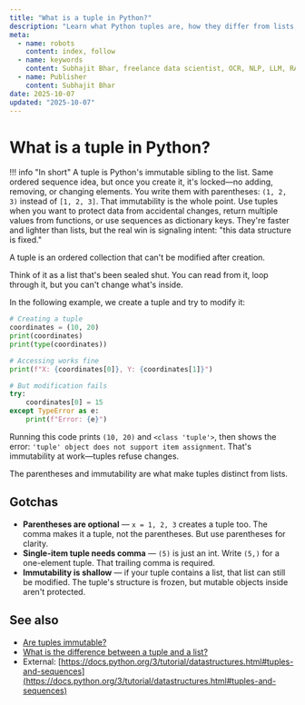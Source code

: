 ```yaml
---
title: "What is a tuple in Python?"
description: "Learn what Python tuples are, how they differ from lists, and why immutability matters for your code."
meta:
  - name: robots
    content: index, follow
  - name: keywords
    content: Subhajit Bhar, freelance data scientist, OCR, NLP, LLM, RAG, knowledge base, python, tuple, basics
  - name: Publisher
    content: Subhajit Bhar
date: 2025-10-07
updated: "2025-10-07"
---
```


# What is a tuple in Python?

<!-- more -->

!!! info "In short"
    A tuple is Python's immutable sibling to the list. Same ordered sequence idea, but once you create it, it's locked—no adding, removing, or changing elements. You write them with parentheses: `(1, 2, 3)` instead of `[1, 2, 3]`. That immutability is the whole point. Use tuples when you want to protect data from accidental changes, return multiple values from functions, or use sequences as dictionary keys. They're faster and lighter than lists, but the real win is signaling intent: "this data structure is fixed."

A tuple is an ordered collection that can't be modified after creation.

Think of it as a list that's been sealed shut. You can read from it, loop through it, but you can't change what's inside.

In the following example, we create a tuple and try to modify it:

```python
# Creating a tuple
coordinates = (10, 20)
print(coordinates)
print(type(coordinates))

# Accessing works fine
print(f"X: {coordinates[0]}, Y: {coordinates[1]}")

# But modification fails
try:
    coordinates[0] = 15
except TypeError as e:
    print(f"Error: {e}")
```

Running this code prints `(10, 20)` and `<class 'tuple'>`, then shows the error: `'tuple' object does not support item assignment`. That's immutability at work—tuples refuse changes.

The parentheses and immutability are what make tuples distinct from lists.

## Gotchas

* **Parentheses are optional** — `x = 1, 2, 3` creates a tuple too. The comma makes it a tuple, not the parentheses. But use parentheses for clarity.
* **Single-item tuple needs comma** — `(5)` is just an int. Write `(5,)` for a one-element tuple. That trailing comma is required.
* **Immutability is shallow** — if your tuple contains a list, that list can still be modified. The tuple's structure is frozen, but mutable objects inside aren't protected.

## See also

* [Are tuples immutable?](are-tuples-immutable.md)
* [What is the difference between a tuple and a list?](difference-between-tuple-and-list.md)
* External: [https://docs.python.org/3/tutorial/datastructures.html#tuples-and-sequences](https://docs.python.org/3/tutorial/datastructures.html#tuples-and-sequences)

<script type="application/ld+json">
{
  "@context": "https://schema.org",
  "@type": "FAQPage",
  "mainEntity": [{
    "@type": "Question",
    "name": "What is a tuple in Python?",
    "acceptedAnswer": {
      "@type": "Answer",
      "text": "A tuple is Python's immutable sibling to the list. Same ordered sequence idea, but once you create it, it's locked—no adding, removing, or changing elements. You write them with parentheses: (1, 2, 3) instead of [1, 2, 3]. That immutability is the whole point. Use tuples when you want to protect data from accidental changes, return multiple values from functions, or use sequences as dictionary keys. They're faster and lighter than lists, but the real win is signaling intent: this data structure is fixed."
    }
  }]
}
</script>
